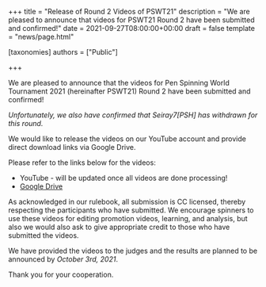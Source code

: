 +++
title = "Release of Round 2 Videos of PSWT21"
description = "We are pleased to announce that videos for PSWT21 Round 2 have been submitted and confirmed!"
date = 2021-09-27T08:00:00+00:00
draft = false
template = "news/page.html"

[taxonomies]
authors = ["Public"]

+++

We are pleased to announce that the videos for Pen Spinning World Tournament 2021 (hereinafter PSWT21) Round 2 have been submitted and confirmed!

_Unfortunately, we also have confirmed that Seiray7[PSH] has withdrawn for this round._

We would like to release the videos on our YouTube account and provide direct download links via Google Drive.

Please refer to the links below for the videos:

- YouTube - will be updated once all videos are done processing!
- [Google Drive](https://drive.google.com/drive/folders/1FZ1N-SvVXyt9_PR3ot52wkqlT2mSifXs)

As acknowledged in our rulebook, all submission is CC licensed, thereby respecting the participants who have submitted. We encourage spinners to use these videos for editing promotion videos, learning, and analysis, but also we would also ask to give appropriate credit to those who have submitted the videos.

We have provided the videos to the judges and the results are planned to be announced by _October 3rd, 2021_.

Thank you for your cooperation.
